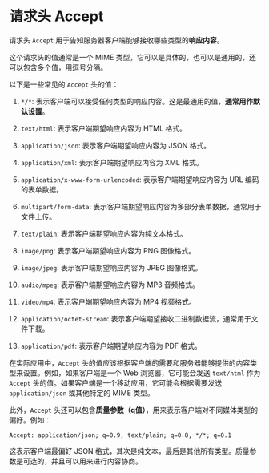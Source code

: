 # 请求头 Accept

请求头 `Accept` 用于告知服务器客户端能够接收哪些类型的**响应内容**。

这个请求头的值通常是一个 MIME 类型，它可以是具体的，也可以是通用的，还可以包含多个值，用逗号分隔。

以下是一些常见的 `Accept` 头的值：

1. `*/*`: 表示客户端可以接受任何类型的响应内容。这是最通用的值，**通常用作默认设置**。

2. `text/html`: 表示客户端期望响应内容为 HTML 格式。

3. `application/json`: 表示客户端期望响应内容为 JSON 格式。

4. `application/xml`: 表示客户端期望响应内容为 XML 格式。

5. `application/x-www-form-urlencoded`: 表示客户端期望响应内容为 URL 编码的表单数据。

6. `multipart/form-data`: 表示客户端期望响应内容为多部分表单数据，通常用于文件上传。

7. `text/plain`: 表示客户端期望响应内容为纯文本格式。

8. `image/png`: 表示客户端期望响应内容为 PNG 图像格式。

9. `image/jpeg`: 表示客户端期望响应内容为 JPEG 图像格式。

10. `audio/mpeg`: 表示客户端期望响应内容为 MP3 音频格式。

11. `video/mp4`: 表示客户端期望响应内容为 MP4 视频格式。

12. `application/octet-stream`: 表示客户端期望接收二进制数据流，通常用于文件下载。

13. `application/pdf`: 表示客户端期望响应内容为 PDF 格式。

在实际应用中，`Accept` 头的值应该根据客户端的需要和服务器能够提供的内容类型来设置。例如，如果客户端是一个 Web 浏览器，它可能会发送 `text/html` 作为 `Accept` 头的值。如果客户端是一个移动应用，它可能会根据需要发送 `application/json` 或其他特定的 MIME 类型。

此外，`Accept` 头还可以包含**质量参数（q值）**，用来表示客户端对不同媒体类型的偏好。例如：

```
Accept: application/json; q=0.9, text/plain; q=0.8, */*; q=0.1
```

这表示客户端最偏好 JSON 格式，其次是纯文本，最后是其他所有类型。质量参数是可选的，并且可以用来进行内容协商。